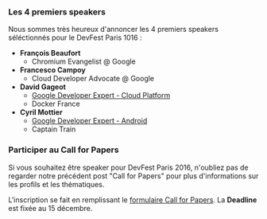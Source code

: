 ### Les 4 premiers speakers

Nous sommes très heureux d'annoncer les 4 premiers speakers séléctionnés pour le DevFest Paris 1016 :

* **François Beaufort**
  * Chromium Evangelist @ Google
* **Francesco Campoy**
  * Cloud Developer Advocate @ Google
* **David Gageot**
  * [Google Developer Expert - Cloud Platform](https://developers.google.com/experts/people/david-gageot)
  * Docker France
* **Cyril Mottier**
  * [Google Developer Expert - Android](https://developers.google.com/experts/people/cyril-mottier)
  * Captain Train


### Participer au Call for Papers

Si vous souhaitez être speaker pour DevFest Paris 2016, n'oubliez pas de regarder notre précédent post "Call for Papers" pour plus d'informations sur les profils et les thématiques.

L'inscription se fait en remplissant le [formulaire Call for Papers](http://goo.gl/forms/2deMLNSjPu). La **Deadline** est fixée au 15 décembre.
